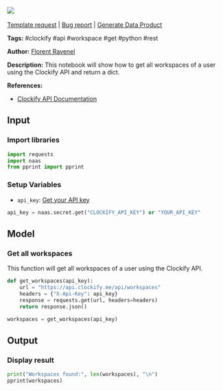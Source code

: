 <a href="https://app.naas.ai/user-redirect/naas/downloader?url=https://raw.githubusercontent.com/jupyter-naas/awesome-notebooks/master/Clockify/Clockify_Get_all_my_workspaces.ipynb" target="_parent"><img src="https://naasai-public.s3.eu-west-3.amazonaws.com/Open_in_Naas_Lab.svg"/></a><br><br><a href="https://github.com/jupyter-naas/awesome-notebooks/issues/new?assignees=&labels=&template=template-request.md&title=Tool+-+Action+of+the+notebook+">Template request</a> | <a href="https://github.com/jupyter-naas/awesome-notebooks/issues/new?assignees=&labels=bug&template=bug_report.md&title=Clockify+-+Get+all+my+workspaces:+Error+short+description">Bug report</a> | <a href="https://app.naas.ai/user-redirect/naas/downloader?url=https://raw.githubusercontent.com/jupyter-naas/awesome-notebooks/master/Naas/Naas_Start_data_product.ipynb" target="_parent">Generate Data Product</a>

**Tags:** #clockify #api #workspace #get #python #rest

**Author:** [Florent Ravenel](http://linkedin.com/in/florent-ravenel)

**Description:** This notebook will show how to get all workspaces of a user using the Clockify API and return a dict.

**References:**
- [Clockify API Documentation](https://docs.clockify.me/#tag/Workspace/operation/getWorkspacesOfUser)

## Input

### Import libraries


```python
import requests
import naas
from pprint import pprint
```

### Setup Variables
- `api_key`: [Get your API key](https://clockify.me/user/settings)


```python
api_key = naas.secret.get("CLOCKIFY_API_KEY") or "YOUR_API_KEY"
```

## Model

### Get all workspaces

This function will get all workspaces of a user using the Clockify API.


```python
def get_workspaces(api_key):
    url = "https://api.clockify.me/api/workspaces"
    headers = {"X-Api-Key": api_key}
    response = requests.get(url, headers=headers)
    return response.json()

workspaces = get_workspaces(api_key)
```

## Output

### Display result


```python
print("Workspaces found:", len(workspaces), "\n")
pprint(workspaces)
```

 
